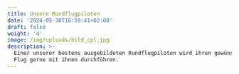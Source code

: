 ```yaml
---
title: Unsere Rundflugpiloten
date: '2024-05-30T16:59:41+02:00'
draft: false
weight: '4'
image: /img/uploads/bild_cpl.jpg
description: >-
  Einer unserer bestens ausgebildeten Rundflugpiloten wird ihren gewünschten
  Flug gerne mit ihnen durchführen.
---
```



